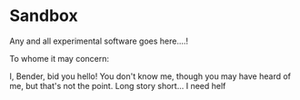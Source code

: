 # Sandbox
Any and all experimental software goes here....!

To whome it may concern:

I, Bender, bid you hello! You don't know me, though you may have heard of me, but that's not the point. Long story short... I need helf